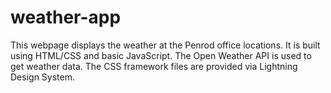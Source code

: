 # weather-app
This webpage displays the weather at the Penrod office locations. It is built using HTML/CSS and basic JavaScript.
The Open Weather API is used to get weather data. The CSS framework files are provided via Lightning Design System.
